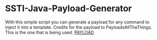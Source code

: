# SSTI-Java-Payload-Generator
With this simple script you can generate a payload for any command to inject it into a template. Credits for the payload to PayloadsAllTheThings.
This is the one that is being used.
[PAYLOAD](https://github.com/swisskyrepo/PayloadsAllTheThings/blob/master/Server%20Side%20Template%20Injection/README.md#java---retrieve-etcpasswd)
